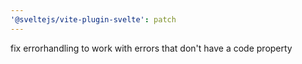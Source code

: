 ```yaml
---
'@sveltejs/vite-plugin-svelte': patch
---
```


fix errorhandling to work with errors that don't have a code property
